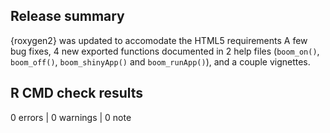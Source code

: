 ## Release summary

{roxygen2} was updated to accomodate the HTML5 requirements
A few bug fixes, 4 new exported functions documented in 2 help files (`boom_on()`, `boom_off()`, `boom_shinyApp()` and `boom_runApp()`), and a couple vignettes.

## R CMD check results

0 errors | 0 warnings | 0 note
